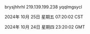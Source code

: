 brysjhhrhl 219.139.199.238 yqqlmgsycl

2024年 10月 25日 星期五 07:20:02 CST

2024年 10月 24日 星期四 23:20:02 GMT
